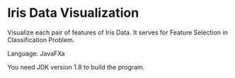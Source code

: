 # Iris Data Visualization
Visualize each pair of features of Iris Data.
It serves for Feature Selection in Classification Problem.

Language: JavaFXa

You need JDK version 1.8 to build the program.
